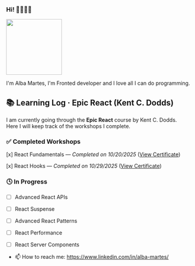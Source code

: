 ### Hi! 👩🏾‍💻🍿
<img width="150px" src="https://user-images.githubusercontent.com/38226124/109546000-e55ca000-7ac9-11eb-8af2-3f1196f74e33.PNG"/>


I'm Alba Martes, I'm Fronted developer and I love all I can do programming.

## 📚 Learning Log · Epic React (Kent C. Dodds)

I am currently going through the **Epic React** course by Kent C. Dodds.  
Here I will keep track of the workshops I complete.

### ✅ Completed Workshops

[x] React Fundamentals — *Completed on 10/20/2025* ([View Certificate](https://res.cloudinary.com/epic-web/image/upload/v1760971091/certificate/b1d67030-b10f-435d-ad8a-c32de47f4875/react-fundamentals.png))

[x] React Hooks — *Completed on 10/29/2025* ([View Certificate](https://res.cloudinary.com/epic-web/image/upload/v1761752942/certificate/b1d67030-b10f-435d-ad8a-c32de47f4875/react-hooks.png))


### 🕓 In Progress
- [ ] Advanced React APIs
- [ ] React Suspense
- [ ] Advanced React Patterns
- [ ] React Performance
- [ ] React Server Components


- 📫 How to reach me: https://www.linkedin.com/in/alba-martes/
